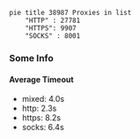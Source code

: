 
```mermaid
pie title 38987 Proxies in list
    "HTTP" : 27781
    "HTTPS": 9907
    "SOCKS" : 8001
```

### Some Info
#### Average Timeout

- mixed: 4.0s
- http: 2.3s
- https: 8.2s
- socks: 6.4s